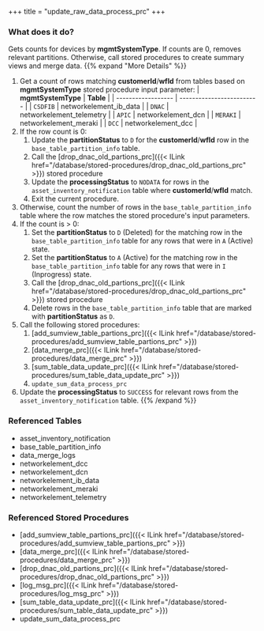 +++
title = "update_raw_data_process_prc"
+++

### What does it do?
Gets counts for devices by **mgmtSystemType**. If counts are 0, removes relevant partitions. Otherwise, call stored procedures to create summary views and merge data.
{{% expand "More Details" %}}
1. Get a count of rows matching **customerId**/**wfId** from tables based on **mgmtSystemType** stored procedure input parameter:
| **mgmtSystemType**   | **Table**                 |
| ------------------   | ------------------------- |
| `CSDFIB`             | networkelement_ib_data    |
| `DNAC`               | networkelement_telemetry  |
| `APIC`               | networkelement_dcn        |
| `MERAKI`             | networkelement_meraki     |
| `DCC`                | networkelement_dcc        |
2. If the row count is 0:
   1. Update the **partitionStatus** to `D` for the **customerId**/**wfId** row in the `base_table_partition_info` table.
   2. Call the [drop_dnac_old_partions_prc]({{< ILink href="/database/stored-procedures/drop_dnac_old_partions_prc" >}}) stored procedure
   3. Update the **processingStatus** to `NODATA` for rows in the `asset_inventory_notification` table where **customerId**/**wfId** match.
   4. Exit the current procedure.
3. Otherwise, count the number of rows in the `base_table_partition_info` table where the row matches the stored procedure's input parameters.
4. If the count is > 0:
   1. Set the **partitionStatus** to `D` (Deleted) for the matching row in the `base_table_partition_info` table for any rows that were in `A` (Active) state.
   2. Set the **partitionStatus** to `A` (Active) for the matching row in the `base_table_partition_info` table for any rows that were in `I` (Inprogress) state.
   3. Call the [drop_dnac_old_partions_prc]({{< ILink href="/database/stored-procedures/drop_dnac_old_partions_prc" >}}) stored procedure
   4. Delete rows in the `base_table_partition_info` table that are marked with **partitionStatus** as `D`.
5. Call the following stored procedures:
   1. [add_sumview_table_partions_prc]({{< ILink href="/database/stored-procedures/add_sumview_table_partions_prc" >}})
   2. [data_merge_prc]({{< ILink href="/database/stored-procedures/data_merge_prc" >}})
   3. [sum_table_data_update_prc]({{< ILink href="/database/stored-procedures/sum_table_data_update_prc" >}})
   4. `update_sum_data_process_prc`
6. Update the **processingStatus** to `SUCCESS` for relevant rows from the `asset_inventory_notification` table.
{{% /expand %}}

### Referenced Tables
- asset_inventory_notification 
- base_table_partition_info
- data_merge_logs
- networkelement_dcc
- networkelement_dcn
- networkelement_ib_data
- networkelement_meraki
- networkelement_telemetry


### Referenced Stored Procedures
- [add_sumview_table_partions_prc]({{< ILink href="/database/stored-procedures/add_sumview_table_partions_prc" >}})
- [data_merge_prc]({{< ILink href="/database/stored-procedures/data_merge_prc" >}})
- [drop_dnac_old_partions_prc]({{< ILink href="/database/stored-procedures/drop_dnac_old_partions_prc" >}})
- [log_msg_prc]({{< ILink href="/database/stored-procedures/log_msg_prc" >}})
- [sum_table_data_update_prc]({{< ILink href="/database/stored-procedures/sum_table_data_update_prc" >}})
- update_sum_data_process_prc
